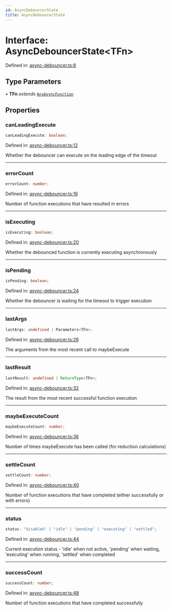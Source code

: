 ```yaml
---
id: AsyncDebouncerState
title: AsyncDebouncerState
---
```


<!-- DO NOT EDIT: this page is autogenerated from the type comments -->

# Interface: AsyncDebouncerState\<TFn\>

Defined in: [async-debouncer.ts:8](https://github.com/TanStack/pacer/blob/main/packages/pacer/src/async-debouncer.ts#L8)

## Type Parameters

• **TFn** *extends* [`AnyAsyncFunction`](../../type-aliases/anyasyncfunction.md)

## Properties

### canLeadingExecute

```ts
canLeadingExecute: boolean;
```

Defined in: [async-debouncer.ts:12](https://github.com/TanStack/pacer/blob/main/packages/pacer/src/async-debouncer.ts#L12)

Whether the debouncer can execute on the leading edge of the timeout

***

### errorCount

```ts
errorCount: number;
```

Defined in: [async-debouncer.ts:16](https://github.com/TanStack/pacer/blob/main/packages/pacer/src/async-debouncer.ts#L16)

Number of function executions that have resulted in errors

***

### isExecuting

```ts
isExecuting: boolean;
```

Defined in: [async-debouncer.ts:20](https://github.com/TanStack/pacer/blob/main/packages/pacer/src/async-debouncer.ts#L20)

Whether the debounced function is currently executing asynchronously

***

### isPending

```ts
isPending: boolean;
```

Defined in: [async-debouncer.ts:24](https://github.com/TanStack/pacer/blob/main/packages/pacer/src/async-debouncer.ts#L24)

Whether the debouncer is waiting for the timeout to trigger execution

***

### lastArgs

```ts
lastArgs: undefined | Parameters<TFn>;
```

Defined in: [async-debouncer.ts:28](https://github.com/TanStack/pacer/blob/main/packages/pacer/src/async-debouncer.ts#L28)

The arguments from the most recent call to maybeExecute

***

### lastResult

```ts
lastResult: undefined | ReturnType<TFn>;
```

Defined in: [async-debouncer.ts:32](https://github.com/TanStack/pacer/blob/main/packages/pacer/src/async-debouncer.ts#L32)

The result from the most recent successful function execution

***

### maybeExecuteCount

```ts
maybeExecuteCount: number;
```

Defined in: [async-debouncer.ts:36](https://github.com/TanStack/pacer/blob/main/packages/pacer/src/async-debouncer.ts#L36)

Number of times maybeExecute has been called (for reduction calculations)

***

### settleCount

```ts
settleCount: number;
```

Defined in: [async-debouncer.ts:40](https://github.com/TanStack/pacer/blob/main/packages/pacer/src/async-debouncer.ts#L40)

Number of function executions that have completed (either successfully or with errors)

***

### status

```ts
status: "disabled" | "idle" | "pending" | "executing" | "settled";
```

Defined in: [async-debouncer.ts:44](https://github.com/TanStack/pacer/blob/main/packages/pacer/src/async-debouncer.ts#L44)

Current execution status - 'idle' when not active, 'pending' when waiting, 'executing' when running, 'settled' when completed

***

### successCount

```ts
successCount: number;
```

Defined in: [async-debouncer.ts:48](https://github.com/TanStack/pacer/blob/main/packages/pacer/src/async-debouncer.ts#L48)

Number of function executions that have completed successfully
